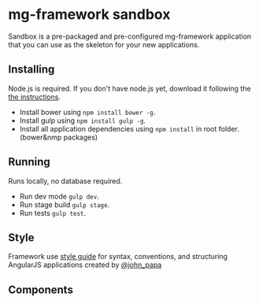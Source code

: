 # mg-framework sandbox
Sandbox is a pre-packaged and pre-configured mg-framework application
that you can use as the skeleton for your new applications.

## Installing
Node.js is required.  If you don't have node.js yet, download it following the [the instructions](http://nodejs.org/).
* Install bower using ```npm install bower -g```.
* Install gulp using ```npm install gulp -g```.
* Install all application dependencies using ```npm install``` in root folder. (bower&nmp packages)

## Running
Runs locally, no database required.
* Run dev mode ```gulp dev```.
* Run stage build ```gulp stage```.
* Run tests ```gulp test```.

## Style
Framework use [style guide](http://github.com/johnpapa/angularjs-styleguide) for syntax, conventions, and structuring AngularJS applications created by [@john_papa](https://twitter.com/john_papa)

## Components